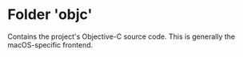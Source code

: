 # Folder 'objc'
Contains the project's Objective-C source code. This is generally the macOS-specific frontend.